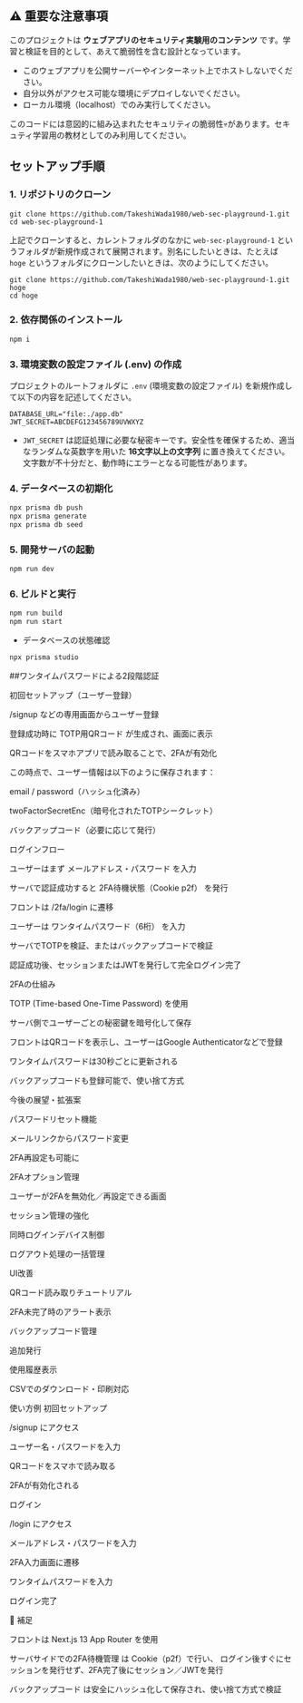 ## ⚠️ 重要な注意事項

このプロジェクトは **ウェブアプリのセキュリティ実験用のコンテンツ** です。学習と検証を目的として、あえて脆弱性を含む設計となっています。

- このウェブアプリを公開サーバーやインターネット上でホストしないでください。
- 自分以外がアクセス可能な環境にデプロイしないでください。
- ローカル環境（localhost）でのみ実行してください。

このコードには意図的に組み込まれたセキュリティの脆弱性💀があります。セキュティ学習用の教材としてのみ利用してください。

## セットアップ手順

### 1. リポジトリのクローン

```
git clone https://github.com/TakeshiWada1980/web-sec-playground-1.git
cd web-sec-playground-1
```

上記でクローンすると、カレントフォルダのなかに `web-sec-playground-1` というフォルダが新規作成されて展開されます。別名にしたいときは、たとえば `hoge` というフォルダにクローンしたいときは、次のようにしてください。

```
git clone https://github.com/TakeshiWada1980/web-sec-playground-1.git hoge
cd hoge
```

### 2. 依存関係のインストール

```bash
npm i
```

### 3. 環境変数の設定ファイル (.env) の作成

プロジェクトのルートフォルダに `.env` (環境変数の設定ファイル) を新規作成して以下の内容を記述してください。

```
DATABASE_URL="file:./app.db"
JWT_SECRET=ABCDEFG123456789UVWXYZ
```

- `JWT_SECRET` は認証処理に必要な秘密キーです。安全性を確保するため、適当なランダムな英数字を用いた **16文字以上の文字列** に置き換えてください。文字数が不十分だと、動作時にエラーとなる可能性があります。


### 4. データベースの初期化

```bash
npx prisma db push
npx prisma generate
npx prisma db seed
```

### 5. 開発サーバの起動

```bash
npm run dev
```

### 6. ビルドと実行

```bash
npm run build
npm run start
```

- データベースの状態確認

```bash
npx prisma studio
```

##ワンタイムパスワードによる2段階認証

初回セットアップ（ユーザー登録）

/signup などの専用画面からユーザー登録

登録成功時に TOTP用QRコード が生成され、画面に表示

QRコードをスマホアプリで読み取ることで、2FAが有効化

この時点で、ユーザー情報は以下のように保存されます：

email / password（ハッシュ化済み）

twoFactorSecretEnc（暗号化されたTOTPシークレット）

バックアップコード（必要に応じて発行）

ログインフロー

ユーザーはまず メールアドレス・パスワード を入力

サーバで認証成功すると 2FA待機状態（Cookie p2f） を発行

フロントは /2fa/login に遷移

ユーザーは ワンタイムパスワード（6桁） を入力

サーバでTOTPを検証、またはバックアップコードで検証

認証成功後、セッションまたはJWTを発行して完全ログイン完了

2FAの仕組み

TOTP (Time-based One-Time Password) を使用

サーバ側でユーザーごとの秘密鍵を暗号化して保存

フロントはQRコードを表示し、ユーザーはGoogle Authenticatorなどで登録

ワンタイムパスワードは30秒ごとに更新される

バックアップコードも登録可能で、使い捨て方式

今後の展望・拡張案

パスワードリセット機能

メールリンクからパスワード変更

2FA再設定も可能に

2FAオプション管理

ユーザーが2FAを無効化／再設定できる画面

セッション管理の強化

同時ログインデバイス制御

ログアウト処理の一括管理

UI改善

QRコード読み取りチュートリアル

2FA未完了時のアラート表示

バックアップコード管理

追加発行

使用履歴表示

CSVでのダウンロード・印刷対応

使い方例
初回セットアップ

/signup にアクセス

ユーザー名・パスワードを入力

QRコードをスマホで読み取る

2FAが有効化される

ログイン

/login にアクセス

メールアドレス・パスワードを入力

2FA入力画面に遷移

ワンタイムパスワードを入力

ログイン完了

🔹 補足

フロントは Next.js 13 App Router を使用

サーバサイドでの2FA待機管理 は Cookie（p2f）で行い、
ログイン後すぐにセッションを発行せず、2FA完了後にセッション／JWTを発行

バックアップコード は安全にハッシュ化して保存され、使い捨て方式で検証